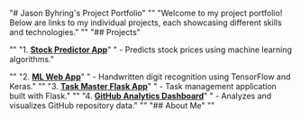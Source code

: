 "# Jason Byhring's Project Portfolio" 
"" 
"Welcome to my project portfolio! Below are links to my individual projects, each showcasing different skills and technologies." 
"" 
"## Projects" 





"" 
"1. **[Stock Predictor App](https://your-streamlit-cloud-url-for-stock-predictor)**" 
"   - Predicts stock prices using machine learning algorithms." 




"" 
"2. **[ML Web App](https://your-streamlit-cloud-url-for-ml-web-app)**" 
"   - Handwritten digit recognition using TensorFlow and Keras." 
"" 
"3. **[Task Master Flask App](https://your-streamlit-cloud-url-for-task-master-flask-app)**" 
"   - Task management application built with Flask." 
"" 
"4. **[GitHub Analytics Dashboard](https://your-streamlit-cloud-url-for-github-analytics-dashboard)**" 
"   - Analyzes and visualizes GitHub repository data." 
"" 
"## About Me" 
"" 
